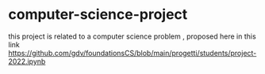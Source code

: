 # computer-science-project

this project is related to a computer science problem , proposed here in this link https://github.com/gdv/foundationsCS/blob/main/progetti/students/project-2022.ipynb
